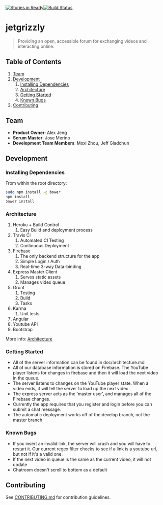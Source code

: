 [![Stories in Ready](https://badge.waffle.io/jetgrizzly/jetgrizzly.png?label=ready&title=Ready)](https://waffle.io/jetgrizzly/jetgrizzly)[![Build Status](https://travis-ci.org/jetgrizzly/jetgrizzly.svg?branch=master)](https://travis-ci.org/jetgrizzly/jetgrizzly)

# jetgrizzly

> Providing an open, accessible forum for exchanging videos and interacting online.

## Table of Contents

1. [Team](#team)
1. [Development](#development)
    1. [Installing Dependencies](#installing-dependencies)
    1. [Architecture](#architecture)
    1. [Getting Started](#getting-started)
    1. [Known Bugs](#known-bugs)
1. [Contributing](#contributing)

## Team

  - __Product Owner__: Alex Jeng
  - __Scrum Master__: Jose Merino
  - __Development Team Members__: Moxi Zhou, Jeff Gladchun

## Development

### Installing Dependencies

From within the root directory:

```sh
sudo npm install -g bower
npm install
bower install
```
### Architecture

1. Heroku + Build Control
    1. Easy Build and deployment process
1. Travis CI
    1. Automated CI Testing
    1. Continuous Deployment
1. Firebase
    1. The only backend structure for the app
    1. Simple Login / Auth
    1. Real-time 3-way Data-binding
1. Express Master Client
    1. Serves static assets
    1. Manages video queue
1. Grunt
    1. Testing
    1. Build
    1. Tasks
1. Karma
    1. Unit tests
1. Angular
1. Youtube API
1. Bootstrap

More info: [Architecture](https://github.com/jetgrizzly/jetgrizzly/blob/master/doc/architecture.md)


### Getting Started
- All of the server information can be found in doc/architecture.md
- All of our database information is stored on Firebase. The YouTube player listens for changes in firebase and then it will load the next video in the queue.
- The server listens to changes on the YouTube player state. When a video ends, it will tell the server to load up the next video.
- The express server acts as the 'master user', and manages all of the Firebase changes. 
- Currently the app requires that you register and login before you can submit a chat message.
- The automatic deployment works off of the develop branch, not the master branch


### Known Bugs
- If you insert an invalid link, the server will crash and you will have to restart it. Our current regex filter checks to see if a link is a youtube url, but not if it's a valid one. 
- If the next video in queue is the same as the current video, it will not update
- Chatroom doesn't scroll to bottom as a default


## Contributing

See [CONTRIBUTING.md](CONTRIBUTING.md) for contribution guidelines.

